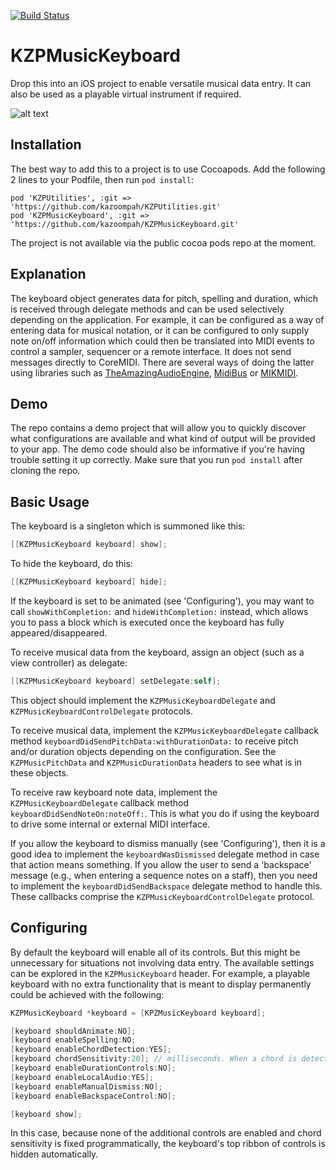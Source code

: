 [![Build Status](https://travis-ci.org/kazoompah/KZPMusicKeyboard.svg?branch=master)](https://travis-ci.org/kazoompah/KZPMusicKeyboard)

KZPMusicKeyboard 
============

Drop this into an iOS project to enable versatile musical data entry. It can also be used as a playable virtual instrument if required.

![alt text](https://github.com/kazoompah/KZPMusicKeyboard/blob/master/example.png "Example interface")	

Installation
------------

The best way to add this to a project is to use Cocoapods. Add the following 2 lines to your Podfile, then run `pod install`:

	pod 'KZPUtilities', :git => 'https://github.com/kazoompah/KZPUtilities.git'
	pod 'KZPMusicKeyboard', :git => 'https://github.com/kazoompah/KZPMusicKeyboard.git'	

The project is not available via the public cocoa pods repo at the moment.

Explanation
-----------

The keyboard object generates data for pitch, spelling and duration, which is received through delegate methods and can be used selectively depending on the application. For example, it can be configured as a way of entering data for musical notation, or it can be configured to only supply note on/off information which could then be translated into MIDI events to control a sampler, sequencer or a remote interface. It does not send messages directly to CoreMIDI. There are several ways of doing the latter using libraries such as [TheAmazingAudioEngine](http://theamazingaudioengine.com/), [MidiBus](http://www.audeonic.com/midibus/) or [MIKMIDI](https://github.com/mixedinkey-opensource/MIKMIDI).

Demo
----

The repo contains a demo project that will allow you to quickly discover what configurations are available and what kind of output will be provided to your app. The demo code should also be informative if you're having trouble setting it up correctly. Make sure that you run `pod install` after cloning the repo.

Basic Usage 
------

The keyboard is a singleton which is summoned like this:
```objective-c
[[KZPMusicKeyboard keyboard] show];
```

To hide the keyboard, do this:
```objective-c
[[KZPMusicKeyboard keyboard] hide];
```

If the keyboard is set to be animated (see 'Configuring'), you may want to call `showWithCompletion:` and `hideWithCompletion:` instead, which allows you to pass a block which is executed once the keyboard has fully appeared/disappeared.

To receive musical data from the keyboard, assign an object (such as a view controller) as delegate:

```objective-c
[[KZPMusicKeyboard keyboard] setDelegate:self];
```

This object should implement the `KZPMusicKeyboardDelegate` and `KZPMusicKeyboardControlDelegate` protocols.

To receive musical data, implement the `KZPMusicKeyboardDelegate` callback method `keyboardDidSendPitchData:withDurationData:` to receive pitch and/or duration objects depending on the configuration. See the `KZPMusicPitchData` and `KZPMusicDurationData` headers to see what is in these objects.

To receive raw keyboard note data, implement the `KZPMusicKeyboardDelegate` callback method `keyboardDidSendNoteOn:noteOff:`. This is what you do if using the keyboard to drive some internal or external MIDI interface. 

If you allow the keyboard to dismiss manually (see 'Configuring'), then it is a good idea to implement the `keyboardWasDismissed` delegate method in case that action means something. If you allow the user to send a 'backspace' message (e.g., when entering a sequence notes on a staff), then you need to implement the `keyboardDidSendBackspace` delegate method to handle this. These callbacks comprise the `KZPMusicKeyboardControlDelegate` protocol.

Configuring
-----------

By default the keyboard will enable all of its controls. But this might be unnecessary for situations not involving data entry. The available settings can be explored in the `KZPMusicKeyboard` header. For example, a playable keyboard with no extra functionality that is meant to display permanently could be achieved with the following:

```objective-c
KZPMusicKeyboard *keyboard = [KPZMusicKeyboard keyboard];

[keyboard shouldAnimate:NO];
[keyboard enableSpelling:NO;
[keyboard enableChordDetection:YES];
[keyboard chordSensitivity:20]; // milliseconds. When a chord is detected, all its notes are delivered in a single pitch data object.
[keyboard enableDurationControls:NO];
[keyboard enableLocalAudio:YES];
[keyboard enableManualDismiss:NO];
[keyboard enableBackspaceControl:NO];

[keyboard show];
```

In this case, because none of the additional controls are enabled and chord sensitivity is fixed programmatically, the keyboard's top ribbon of controls is hidden automatically. 
